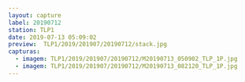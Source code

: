 ```yaml
---
layout: capture
label: 20190712
station: TLP1
date: 2019-07-13 05:09:02
preview:  TLP1/2019/201907/20190712/stack.jpg
capturas:
  - imagem: TLP1/2019/201907/20190712/M20190713_050902_TLP_1P.jpg
  - imagem: TLP1/2019/201907/20190712/M20190713_082120_TLP_1P.jpg
---
```

